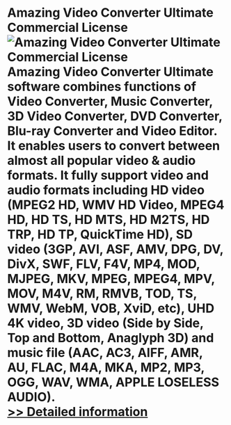 # Amazing Video Converter Ultimate Commercial License<br />![Amazing Video Converter Ultimate Commercial License](https://mycommerce.akamaized.net/api/pimages/P300909274/BIG/300909274.PNG)<br />Amazing Video Converter Ultimate software combines functions of Video Converter, Music Converter, 3D Video Converter, DVD Converter, Blu-ray Converter and Video Editor. It enables users to convert between almost all popular video & audio formats. It fully support video and audio formats including HD video (MPEG2 HD, WMV HD Video, MPEG4 HD, HD TS, HD MTS, HD M2TS, HD TRP, HD TP, QuickTime HD), SD video (3GP, AVI, ASF, AMV, DPG, DV, DivX, SWF, FLV, F4V, MP4, MOD, MJPEG, MKV, MPEG, MPEG4, MPV, MOV, M4V, RM, RMVB, TOD, TS, WMV, WebM, VOB, XviD, etc), UHD 4K video, 3D video (Side by Side, Top and Bottom, Anaglyph 3D) and music file (AAC, AC3, AIFF, AMR, AU, FLAC, M4A, MKA, MP2, MP3, OGG, WAV, WMA, APPLE LOSELESS AUDIO).<br />[>> Detailed information](https://secure.shareit.com/shareit/product.html?productid=300909274&affiliateid=200057808)